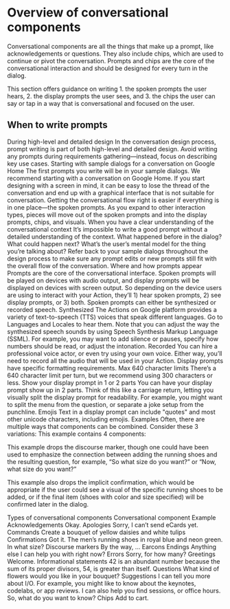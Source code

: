 # Overview of conversational components

Conversational components are all the things that make up a prompt, like
acknowledgements or questions. They also include chips, which are used to
continue or pivot the conversation. Prompts and chips are the core of the
conversational interaction and should be designed for every turn in the dialog.

This section offers guidance on writing 1. the spoken prompts the user hears, 2.
the display prompts the user sees, and 3. the chips the user can say or tap in a
way that is conversational and focused on the user.

## When to write prompts

During high-level and detailed design
In the conversation design process, prompt writing is part of both high-level and detailed design. Avoid writing any prompts during requirements gathering—instead, focus on describing key use cases.
Starting with sample dialogs for a conversation on Google Home
The first prompts you write will be in your sample dialogs. We recommend starting with a conversation on Google Home. If you start designing with a screen in mind, it can be easy to lose the thread of the conversation and end up with a graphical interface that is not suitable for conversation. Getting the conversational flow right is easier if everything is in one place—the spoken prompts. As you expand to other interaction types, pieces will move out of the spoken prompts and into the display prompts, chips, and visuals.
When you have a clear understanding of the conversational context
It’s impossible to write a good prompt without a detailed understanding of the context. What happened before in the dialog? What could happen next? What’s the user’s mental model for the thing you’re talking about? Refer back to your sample dialogs throughout the design process to make sure any prompt edits or new prompts still fit with the overall flow of the conversation.
Where and how prompts appear
Prompts are the core of the conversational interface. Spoken prompts will be played on devices with audio output, and display prompts will be displayed on devices with screen output. So depending on the device users are using to interact with your Action, they’ll 1) hear spoken prompts, 2) see display prompts, or 3) both.
Spoken prompts can either be synthesized or recorded speech.
Synthesized	The Actions on Google platform provides a variety of text-to-speech (TTS) voices that speak different languages. Go to Languages and Locales to hear them. Note that you can adjust the way the synthesized speech sounds by using Speech Synthesis Markup Language (SSML). For example, you may want to add silence or pauses, specify how numbers should be read, or adjust the intonation.
Recorded	You can hire a professional voice actor, or even try using your own voice. Either way, you’ll need to record all the audio that will be used in your Action.
Display prompts have specific formatting requirements.
Max 640 character limits	There’s a 640 character limit per turn, but we recommend using 300 characters or less.
Show your display prompt in 1 or 2 parts	You can have your display prompt show up in 2 parts. Think of this like a carriage return, letting you visually split the display prompt for readability. For example, you might want to split the menu from the question, or separate a joke setup from the punchline.
Emojis	Text in a display prompt can include "quotes" and most other unicode characters, including emojis.
Examples
Often, there are multiple ways that components can be combined. Consider these 3 variations:
This example contains 4 components:

This example drops the discourse marker, though one could have been used to emphasize the connection between adding the running shoes and the resulting question, for example, “So what size do you want?” or “Now, what size do you want?”

This example also drops the implicit confirmation, which would be appropriate if the user could see a visual of the specific running shoes to be added, or if the final item (shoes with color and size specified) will be confirmed later in the dialog.

Types of conversational components
Conversational component	Example
Acknowledgements	Okay.
Apologies	Sorry, I can’t send eCards yet.
Commands	Create a bouquet of yellow daisies and white tulips
Confirmations	Got it. The men’s running shoes in royal blue and neon green. In what size?
Discourse markers	By the way, ...
Earcons	<welcome chime when Google Home powers on>
Endings	Anything else I can help you with right now?
Errors	Sorry, for how many?
Greetings	Welcome.
Informational statements	42 is an abundant number because the sum of its proper divisors, 54, is greater than itself.
Questions	What kind of flowers would you like in your bouquet?
Suggestions	I can tell you more about I/O. For example, you might like to know about the keynotes, codelabs, or app reviews. I can also help you find sessions, or office hours. So, what do you want to know?
Chips	Add to cart.
